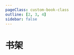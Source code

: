```yaml
---
pageClass: custom-book-class
outline: [2, 3, 4]
sidebar: false
---
```


<script setup>
import { data } from './book.data.ts'
</script>

# 书架

<Library :data="data" />
